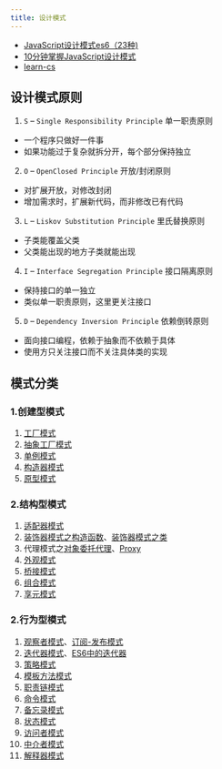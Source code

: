 ```yaml
---
title: 设计模式
---
```


- [JavaScript设计模式es6（23种)](https://juejin.cn/post/6844904032826294286)
- [10分钟掌握JavaScript设计模式](https://juejin.cn/post/7052148234097000462)
- [learn-cs](https://github.com/oneyoung19/learn-cs)

## 设计模式原则

1. `S` – `Single Responsibility Principle` 单一职责原则
  - 一个程序只做好一件事
  - 如果功能过于复杂就拆分开，每个部分保持独立

2. `O` – `OpenClosed Principle` 开放/封闭原则
  - 对扩展开放，对修改封闭
  - 增加需求时，扩展新代码，而非修改已有代码

3. `L` – `Liskov Substitution Principle` 里氏替换原则
  - 子类能覆盖父类
  - 父类能出现的地方子类就能出现

4. `I` – `Interface Segregation Principle` 接口隔离原则
  - 保持接口的单一独立
  - 类似单一职责原则，这里更关注接口

5. `D` – `Dependency Inversion Principle` 依赖倒转原则
  - 面向接口编程，依赖于抽象而不依赖于具体
  - 使用方只关注接口而不关注具体类的实现

## 模式分类

### 1.创建型模式

1. [工厂模式](./1.creation-pattern/1-1.factory.md)
2. [抽象工厂模式](./1.creation-pattern/1-2.abstract-factory.md)
3. [单例模式](./1.creation-pattern/1-3.singleton.md)
4. [构造器模式](./1.creation-pattern/1-4.constructor.md)
5. [原型模式](./1.creation-pattern/1-5.prototype.md)

### 2.结构型模式

1. [适配器模式](./2.structural-pattern/2-1.adapter.md)
2. [装饰器模式之构造函数](./2.structural-pattern/2-2-1.decorator-constructor.md)、[装饰器模式之类](./2.structural-pattern/2-2-2.decorator-class.md)
3. 代理模式之[对象委托代理](./2.structural-pattern/2-3-1.proxy-delegate.md)、[Proxy](./2.structural-pattern/2-3-3.proxy-es6.md)
4. [外观模式](./2.structural-pattern/2-4.appearance.md)
5. [桥接模式](./2.structural-pattern/2-5.bridging.md)
6. [组合模式](./2.structural-pattern/2-6.composite.md)
7. [享元模式](./2.structural-pattern/2-7.flyweight.md)

### 2.行为型模式

1. [观察者模式](./3.behavioral-pattern/3-1-1.observer.md)、[订阅-发布模式](./3.behavioral-pattern/3-1-2.observer-publish-subscribe.md)
2. [迭代器模式](./3.behavioral-pattern/3-2-1.iterator.md)、[ES6中的迭代器](./3.behavioral-pattern/3-2-2.iterator-es6.md)
3. [策略模式](./3.behavioral-pattern/3-3.strategy.md)
4. [模板方法模式](./3.behavioral-pattern/3-4.template-method.md)
5. [职责链模式](./3.behavioral-pattern/3-5.responsibility-chain.md)
6. [命令模式](./3.behavioral-pattern/3-6.command.md)
7. [备忘录模式](./3.behavioral-pattern/3-7.memento.md)
8. [状态模式](./3.behavioral-pattern/3-8.state.md)
9. [访问者模式](./3.behavioral-pattern/3-9.visitor.md)
10. [中介者模式](./3.behavioral-pattern/3-10.mediator.md)
11. [解释器模式](./3.behavioral-pattern/3-11.interpreter.md)
